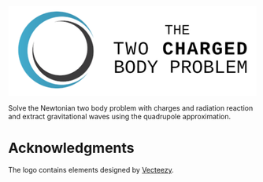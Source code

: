 ![logo](logo.png)

Solve the Newtonian two body problem with charges and radiation reaction and
extract gravitational waves using the quadrupole approximation.


# Acknowledgments

The logo contains elements designed by [Vecteezy](https://www.vecteezy.com/free-vector/logo-design-elements").
